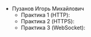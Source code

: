 - Пузанов Игорь Михайлович
  - Практика 1 (HTTP): 
  - Практика 2 (HTTPS):
  - Практика 3 (WebSocket):
